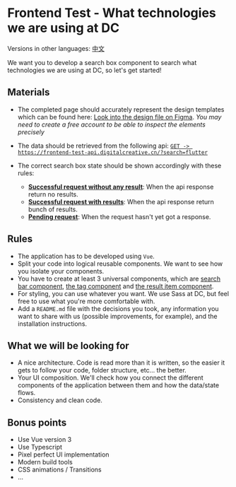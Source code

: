 # Frontend Test - What technologies we are using at DC

Versions in other languages: [中文](./README-ZH.md)

We want you to develop a search box component to search what technologies we are using at DC, so let's get started!

## Materials

- The completed page should accurately represent the design templates which can be found here: [Look into the design file on Figma](https://www.figma.com/file/mcHQ3hMUG0fmgWVh6QPUlv/Frontend-test-What-technologies-we-are-using-at-DC?node-id=71%3A377). *You may need to create a free account to be able to inspect the elements precisely*

- The data should be retrieved from the following api: [`GET -> https://frontend-test-api.digitalcreative.cn/?search=flutter`](https://frontend-test-api.digitalcreative.cn/?search=flutter)

- The correct search box state should be shown accordingly with these rules:
  - [**Successful request without any result**](./assets/examples/no-result.png): When the api response return no results.
  - [**Successful request with results**](./assets/examples/has-results.png): When the api response return bunch of results.
  - [**Pending request**](./assets/examples/searching.png): When the request hasn't yet got a response.

## Rules

- The application has to be developed using `Vue`.
- Split your code into logical reusable components. We want to see how you isolate your components.
- You have to create at least 3 universal components, which are [search bar component](./assets/examples/component-search-bar.png), [the tag component](./assets/examples/component-tag.png) and [the result item component](./assets/examples/component-result-item.png).
- For styling, you can use whatever you want. We use Sass at DC, but feel free to use what you're more comfortable with.
- Add a `README.md` file with the decisions you took, any information you want to share with us (possible improvements, for example), and the installation instructions.

## What we will be looking for

- A nice architecture. Code is read more than it is written, so the easier it gets to follow your code, folder structure, etc... the better.
- Your UI composition. We'll check how you connect the different components of the application between them and how the data/state flows.
- Consistency and clean code.

## Bonus points

- Use Vue version 3
- Use Typescript
- Pixel perfect UI implementation
- Modern build tools
- CSS animations / Transitions
- ...
